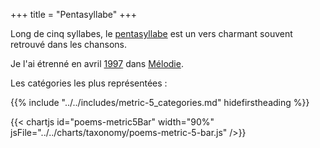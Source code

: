 +++
title = "Pentasyllabe"
+++

Long de cinq syllabes, le [pentasyllabe](https://fr.wikipedia.org/wiki/Pentasyllabe) est un vers charmant souvent retrouvé dans les chansons.

Je l'ai étrenné en avril [1997](../1997) dans [Mélodie](../../seasons/3_troisieme_saison/melodie).

Les catégories les plus représentées :

{{% include "../../includes/metric-5_categories.md" hidefirstheading %}}

{{< chartjs id="poems-metric5Bar" width="90%" jsFile="../../charts/taxonomy/poems-metric-5-bar.js" />}}
